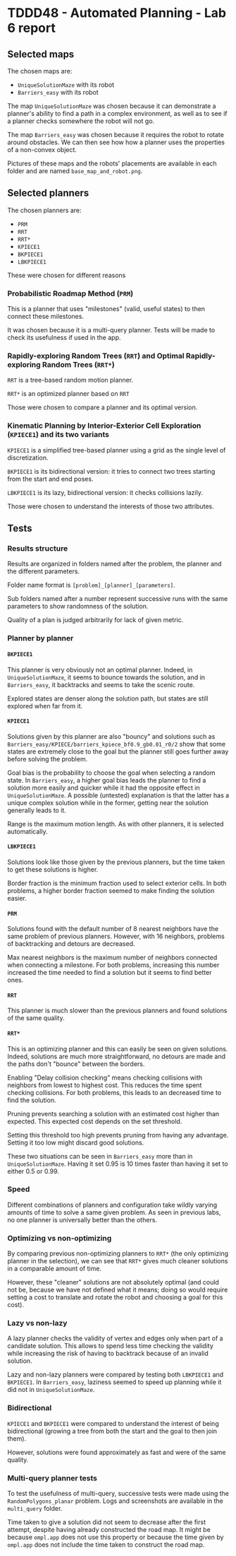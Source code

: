 # TDDD48 - Automated Planning - Lab 6 report

## Selected maps

The chosen maps are:
* `UniqueSolutionMaze` with its robot
* `Barriers_easy` with its robot

The map `UniqueSolutionMaze` was chosen because it can demonstrate a planner's
ability to find a path in a complex environment, as well as to see if a
planner checks somewhere the robot will not go.

The map `Barriers_easy` was chosen because it requires the robot to rotate
around obstacles. We can then see how how a planner uses the properties of a
non-convex object.

Pictures of these maps and the robots' placements are available in each folder
and are named `base_map_and_robot.png`.

## Selected planners

The chosen planners are:
* `PRM`
* `RRT`
* `RRT*`
* `KPIECE1`
* `BKPIECE1`
* `LBKPIECE1`

These were chosen for different reasons

### Probabilistic Roadmap Method (`PRM`)

This is a planner that uses "milestones" (valid, useful states) to then connect
these milestones.

It was chosen because it is a multi-query planner. Tests will be made to check
its usefulness if used in the app.

### Rapidly-exploring Random Trees (`RRT`) and Optimal Rapidly-exploring Random Trees (`RRT*`)

`RRT` is a tree-based random motion planner.

`RRT*` is an optimized planner based on `RRT`

Those were chosen to compare a planner and its optimal version.

### Kinematic Planning by Interior-Exterior Cell Exploration (`KPIECE1`) and its two variants

`KPIECE1` is a simplified tree-based planner using a grid as the single level
of discretization.

`BKPIECE1` is its bidirectional version: it tries to connect two trees starting
from the start and end poses.

`LBKPIECE1` is its lazy, bidirectional version: it checks collisions lazily.

Those were chosen to understand the interests of those two attributes.

## Tests

### Results structure

Results are organized in folders named after the problem, the planner and the
different parameters.

Folder name format is `[problem]_[planner]_[parameters]`.

Sub folders named after a number represent successive runs with the same
parameters to show randomness of the solution.

Quality of a plan is judged arbitrarily for lack of given metric.

### Planner by planner

#### `BKPIECE1`

This planner is very obviously not an optimal planner. Indeed, in
`UniqueSolutionMaze`, it seems to bounce towards the solution, and in
`Barriers_easy`, it backtracks and seems to take the scenic route.

Explored states are denser along the solution path, but states are still
explored when far from it.

#### `KPIECE1`

Solutions given by this planner are also "bouncy" and solutions such as
`Barriers_easy/KPIECE/barriers_kpiece_bf0.9_gb0.01_r0/2` show that some states
are extremely close to the goal but the planner still goes further away before
solving the problem.

Goal bias is the probability to choose the goal when selecting a random state.
In `Barriers_easy`, a higher goal bias leads the planner to find a solution
more easily and quicker while it had the opposite effect in
`UniqueSolutionMaze`. A possible (untested) explanation is that the latter has
a unique complex solution while in the former, getting near the solution
generally leads to it.

Range is the maximum motion length. As with other planners, it is selected
automatically.

#### `LBKPIECE1`

Solutions look like those given by the previous planners, but the time taken to
get these solutions is higher.

Border fraction is the minimum fraction used to select exterior cells. In both
problems, a higher border fraction seemed to make finding the solution easier.

#### `PRM`

Solutions found with the default number of 8 nearest neighbors have the same
problem of previous planners. However, with 16 neighbors, problems of
backtracking and detours are decreased.

Max nearest neighbors is the maximum number of neighbors connected when
connecting a milestone. For both problems, increasing this number increased the
time needed to find a solution but it seems to find better ones.

#### `RRT`

This planner is much slower than the previous planners and found solutions of
the same quality.

#### `RRT*`

This is an optimizing planner and this can easily be seen on given solutions.
Indeed, solutions are much more straightforward, no detours are made and the
paths don't "bounce" between the borders.

Enabling "Delay collision checking" means checking collisions with neighbors
from lowest to highest cost. This reduces the time spent checking collisions.
For both problems, this leads to an decreased time to find the solution.

Pruning prevents searching a solution with an estimated cost higher than
expected. This expected cost depends on the set threshold.

Setting this threshold too high prevents pruning from having any advantage.
Setting it too low might discard good solutions.

These two situations can be seen in `Barriers_easy` more than in
`UniqueSolutionMaze`. Having it set 0.95 is 10 times faster than having it set
to either 0.5 or 0.99.

### Speed

Different combinations of planners and configuration take wildly varying
amounts of time to solve a same given problem. As seen in previous labs, no one
planner is universally better than the others.

### Optimizing vs non-optimizing

By comparing previous non-optimizing planners to `RRT*` (the only optimizing
planner in the selection), we can see that `RRT*` gives much cleaner solutions
in a comparable amount of time.

However, these "cleaner" solutions are not absolutely optimal (and could not
be, because we have not defined what it means; doing so would require setting a
cost to translate and rotate the robot and choosing a goal for this cost).

### Lazy vs non-lazy

A lazy planner checks the validity of vertex and edges only when part of a
candidate solution. This allows to spend less time checking the validity while
increasing the risk of having to backtrack because of an invalid solution.

Lazy and non-lazy planners were compared by testing both `LBKPIECE1` and
`BKPIECE1`. In `Barriers_easy`, laziness seemed to speed up planning while it
did not in `UniqueSolutionMaze`.

### Bidirectional

`KPIECE1` and `BKPIECE1` were compared to understand the interest of being
bidirectional (growing a tree from both the start and the goal to then join
them).

However, solutions were found approximately as fast and were of the same
quality.

### Multi-query planner tests

To test the usefulness of multi-query, successive tests were made using the
`RandomPolygons_planar` problem. Logs and screenshots are available in the
`multi_query` folder.

Time taken to give a solution did not seem to decrease after the first attempt,
despite having already constructed the road map. It might be because `ompl.app`
does not use this property or because the time given by `ompl.app` does not
include the time taken to construct the road map.

